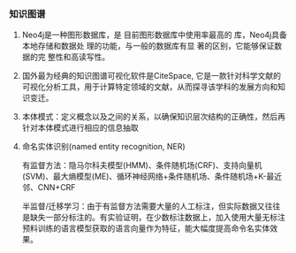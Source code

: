 ### 知识图谱

1. Neo4j是一种图形数据库，是 目前图形数据库中使用率最高的 库，Neo4j具备本地存储和数据处 理的功能，与一般的数据库有显 著的区别，它能够保证数据的完 整性和高读写性。

2. 国外最为经典的知识图谱可视化软件是CiteSpace, 它是一款针对科学文献的可视化分析工具，用于计算特定领域的文献，从而探寻该学科的发展方向和知识变迁。

3. 本体模式：定义概念以及之间的关系，以确保知识层次结构的正确性，然后再针对本体模式进行相应的信息抽取

4. 命名实体识别(named entity recognition, NER)

   有监督方法：隐马尔科夫模型(HMM)、条件随机场(CRF)、支持向量机(SVM)、最大熵模型(ME)、循环神经网络+条件随机场、条件随机场+K-最近邻、CNN+CRF

   半监督/迁移学习：由于有监督方法需要大量的人工标注，但实际数据又往往是缺失一部分标注的。有实验证明，在少数标注数据上，加入使用大量无标注预料训练的语言模型获取的语言向量作为特征，能大幅度提高命令名实体效果。

   

   

   

